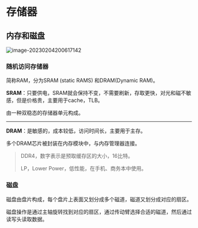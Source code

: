 存储器
===

## 内存和磁盘

![image-20230204200617142](http://pic.shixiaocaia.fun/202302050942629.png)

### 随机访问存储器

简称RAM，分为SRAM (static RAMS) 和DRAM(Dynamic RAM)。

**SRAM**：只要供电，SRAM就会保持不变，不需要刷新，存取更快，对光和磁不敏感，但是价格贵，主要用于cache，TLB。

由一种双稳态的存储器单元构成。

---

**DRAM**：是敏感的，成本较低，访问时间长，主要用于主存。

多个DRAM芯片被封装在内存模块中，与内存管理器连接。

> DDR4，数字表示是预取缓存区的大小，16比特。
>
> LP，Lower Power，低性能，在手机、商务本中使用。

### 磁盘

磁盘由盘片构成，每个盘片上表面又划分成多个磁道，磁道又划分成对应的扇区。

磁盘操作是通过主轴旋转找到对应的扇区，通过传动臂选择合适的磁道，然后通过读写头读取数据。

